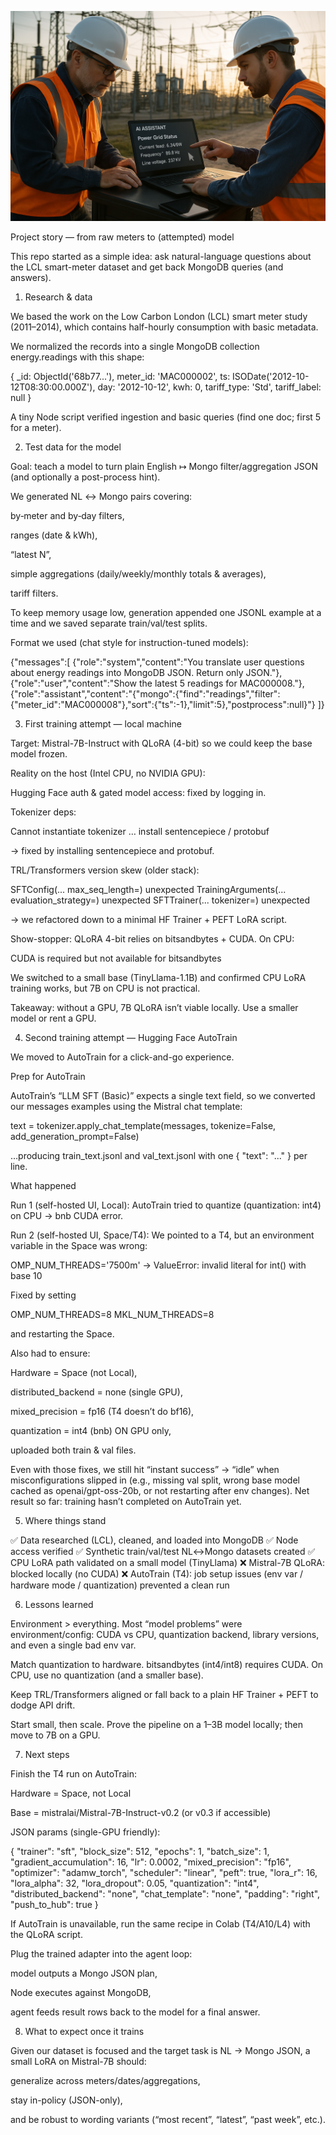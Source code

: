 ![alt text](img.png)

Project story — from raw meters to (attempted) model

This repo started as a simple idea: ask natural-language questions about the LCL smart-meter dataset and get back MongoDB queries (and answers).

1) Research & data

We based the work on the Low Carbon London (LCL) smart meter study (2011–2014), which contains half-hourly consumption with basic metadata.

We normalized the records into a single MongoDB collection energy.readings with this shape:

{
  _id: ObjectId('68b77...'),
  meter_id: 'MAC000002',
  ts: ISODate('2012-10-12T08:30:00.000Z'),
  day: '2012-10-12',
  kwh: 0,
  tariff_type: 'Std',
  tariff_label: null
}


A tiny Node script verified ingestion and basic queries (find one doc; first 5 for a meter).

2) Test data for the model

Goal: teach a model to turn plain English ↦ Mongo filter/aggregation JSON (and optionally a post-process hint).

We generated NL ↔ Mongo pairs covering:

by‐meter and by‐day filters,

ranges (date & kWh),

“latest N”,

simple aggregations (daily/weekly/monthly totals & averages),

tariff filters.

To keep memory usage low, generation appended one JSONL example at a time and we saved separate train/val/test splits.

Format we used (chat style for instruction-tuned models):

{"messages":[
  {"role":"system","content":"You translate user questions about energy readings into MongoDB JSON. Return only JSON."},
  {"role":"user","content":"Show the latest 5 readings for MAC000008."},
  {"role":"assistant","content":"{\"mongo\":{\"find\":\"readings\",\"filter\":{\"meter_id\":\"MAC000008\"},\"sort\":{\"ts\":-1},\"limit\":5},\"postprocess\":null}"}
]}

3) First training attempt — local machine

Target: Mistral-7B-Instruct with QLoRA (4-bit) so we could keep the base model frozen.

Reality on the host (Intel CPU, no NVIDIA GPU):

Hugging Face auth & gated model access: fixed by logging in.

Tokenizer deps:

Cannot instantiate tokenizer … install sentencepiece / protobuf


→ fixed by installing sentencepiece and protobuf.

TRL/Transformers version skew (older stack):

SFTConfig(... max_seq_length=) unexpected
TrainingArguments(... evaluation_strategy=) unexpected
SFTTrainer(... tokenizer=) unexpected


→ we refactored down to a minimal HF Trainer + PEFT LoRA script.

Show-stopper: QLoRA 4-bit relies on bitsandbytes + CUDA. On CPU:

CUDA is required but not available for bitsandbytes


We switched to a small base (TinyLlama-1.1B) and confirmed CPU LoRA training works, but 7B on CPU is not practical.

Takeaway: without a GPU, 7B QLoRA isn’t viable locally. Use a smaller model or rent a GPU.

4) Second training attempt — Hugging Face AutoTrain

We moved to AutoTrain for a click-and-go experience.

Prep for AutoTrain

AutoTrain’s “LLM SFT (Basic)” expects a single text field, so we converted our messages examples using the Mistral chat template:

text = tokenizer.apply_chat_template(messages, tokenize=False, add_generation_prompt=False)


…producing train_text.jsonl and val_text.jsonl with one { "text": "..." } per line.

What happened

Run 1 (self-hosted UI, Local):
AutoTrain tried to quantize (quantization: int4) on CPU → bnb CUDA error.

Run 2 (self-hosted UI, Space/T4):
We pointed to a T4, but an environment variable in the Space was wrong:

OMP_NUM_THREADS='7500m' → ValueError: invalid literal for int() with base 10


Fixed by setting

OMP_NUM_THREADS=8
MKL_NUM_THREADS=8


and restarting the Space.

Also had to ensure:

Hardware = Space (not Local),

distributed_backend = none (single GPU),

mixed_precision = fp16 (T4 doesn’t do bf16),

quantization = int4 (bnb) ON GPU only,

uploaded both train & val files.

Even with those fixes, we still hit “instant success” → “idle” when misconfigurations slipped in (e.g., missing val split, wrong base model cached as openai/gpt-oss-20b, or not restarting after env changes). Net result so far: training hasn’t completed on AutoTrain yet.

5) Where things stand

✅ Data researched (LCL), cleaned, and loaded into MongoDB
✅ Node access verified
✅ Synthetic train/val/test NL↔Mongo datasets created
✅ CPU LoRA path validated on a small model (TinyLlama)
❌ Mistral-7B QLoRA: blocked locally (no CUDA)
❌ AutoTrain (T4): job setup issues (env var / hardware mode / quantization) prevented a clean run

6) Lessons learned

Environment > everything. Most “model problems” were environment/config: CUDA vs CPU, quantization backend, library versions, and even a single bad env var.

Match quantization to hardware. bitsandbytes (int4/int8) requires CUDA. On CPU, use no quantization (and a smaller base).

Keep TRL/Transformers aligned or fall back to a plain HF Trainer + PEFT to dodge API drift.

Start small, then scale. Prove the pipeline on a 1–3B model locally; then move to 7B on a GPU.

7) Next steps

Finish the T4 run on AutoTrain:

Hardware = Space, not Local

Base = mistralai/Mistral-7B-Instruct-v0.2 (or v0.3 if accessible)

JSON params (single-GPU friendly):

{
  "trainer": "sft",
  "block_size": 512,
  "epochs": 1,
  "batch_size": 1,
  "gradient_accumulation": 16,
  "lr": 0.0002,
  "mixed_precision": "fp16",
  "optimizer": "adamw_torch",
  "scheduler": "linear",
  "peft": true,
  "lora_r": 16,
  "lora_alpha": 32,
  "lora_dropout": 0.05,
  "quantization": "int4",
  "distributed_backend": "none",
  "chat_template": "none",
  "padding": "right",
  "push_to_hub": true
}


If AutoTrain is unavailable, run the same recipe in Colab (T4/A10/L4) with the QLoRA script.

Plug the trained adapter into the agent loop:

model outputs a Mongo JSON plan,

Node executes against MongoDB,

agent feeds result rows back to the model for a final answer.

8) What to expect once it trains

Given our dataset is focused and the target task is NL → Mongo JSON, a small LoRA on Mistral-7B should:

generalize across meters/dates/aggregations,

stay in-policy (JSON-only),

and be robust to wording variants (“most recent”, “latest”, “past week”, etc.).